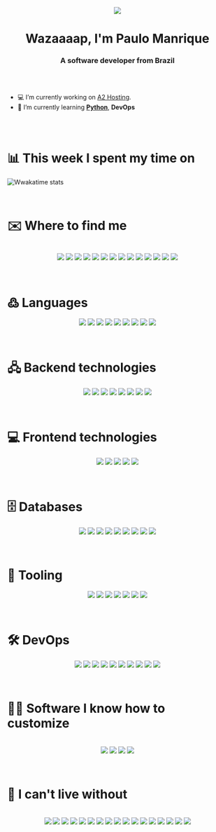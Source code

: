 <p align="center"><img src="https://i.imgur.com/Ah2hz9Q.jpg"></p>
<h1 align="center">Wazaaaap, I'm Paulo Manrique</>
<h3 align="center">A software developer from Brazil</h3>
<br/>
<br/>


- 💻 I’m currently working on <a href="https://www.a2hosting.com" target="blank">A2 Hosting</a>.
- 📖 I’m currently learning **<a href="https://www.python.org/" target="blank">Python</a>**, **DevOps**
<br/>
<br/>

# 📊 This week I spent my time on

![Wwakatime stats](https://github-readme-stats-taupe-two.vercel.app/api/wakatime?username=paulomanrique&hide_title=true&hide_border=true&langs_count=5)

<br/>

# ✉️ Where to find me
<br/>
<div style="text-align: center">
<a target="blank" href="https://github.com/paulomanrique"><img src="https://img.shields.io/badge/-GitHub-black?style=flat-square&logo=github"></a>
<a target="blank" href="https://gitlab.com/paulomanrique"><img src="https://img.shields.io/badge/-GitLab-black?style=flat-square&logo=gitlab"></a>
<a target="blank" href="mailto:me@paulo.dev"><img src="https://img.shields.io/badge/-Email-black?style=flat-square&logo=gmail"></a>
<a target="blank" href="https://keybase.io/paulomanrique"><img src="https://img.shields.io/badge/-Keybase-black?style=flat-square&logo=keybase"><A>
<a target="blank" href="https://www.linkedin.com/in/paulo-manrique-83366820/"><img src="https://img.shields.io/badge/-LinkedIn-black?style=flat-square&logo=linkedin"></a>
<a target="blank" href="http://www.metro.sp.gov.br/sua-viagem/linha-1-azul/estacao-carandiru.aspx"><img src="https://img.shields.io/badge/-Metro SP-black?style=flat-square&logo=saopaulometro"></a>
<a target="blank" href="skype:paulo_manrique?chat"><img src="https://img.shields.io/badge/-Skype-black?style=flat-square&logo=skype"></a>
<a target="blank" href="https://t.me/paulomanrique"><img src="https://img.shields.io/badge/-Telegram-black?style=flat-square&logo=telegram"></a>
<a target="blank" href="https://www.twitch.tv/sirvh"><img src="https://img.shields.io/badge/-Twitch-black?style=flat-square&logo=Twitch"></a>
<a target="blank" href="https://twitter.com/paulomanrique"><img src="https://img.shields.io/badge/-Twitter-black?style=flat-square&logo=twitter"></a>
<a target="blank" href="https://wakatime.com/@paulomanrique"><img src="https://img.shields.io/badge/-WakaTime-black?style=flat-square&logo=wakatime"></a>
<a target="blank" href="https://api.whatsapp.com/send?phone=5511995943242"><img src="https://img.shields.io/badge/-WhatsApp-black?style=flat-square&logo=WhatsApp"></a>
<a target="blank" href="https://news.ycombinator.com/user?id=PauloManrique"><img src="https://img.shields.io/badge/-Hacker News-black?style=flat-square&logo=ycombinator"></a>
<a target="blank" href="https://www.youtube.com/channel/UCscLNhiZlZ95Y6s98CR37lQ"><img src="https://img.shields.io/badge/-Youtube-black?style=flat-square&logo=youtube"></a>
</div>
<br/>
<br/>

# ߷ Languages
<div style="text-align: center">
<a target="blank" href="https://developer.salesforce.com/docs/atlas.en-us.noversion.mc-programmatic-content.meta/mc-programmatic-content/functions.htm"><img src="https://img.shields.io/badge/-AMP-black?style=flat-square&logo=amp"></a>
<a target="blank" href="https://www.gnu.org/software/bash/"><img src="https://img.shields.io/badge/-Bash-black?style=flat-square&logo=gnubash"></a>
<a target="blank" href="https://developer.mozilla.org/en-US/docs/Web/CSS"><img src="https://img.shields.io/badge/-CSS3-black?style=flat-square&logo=css3"></a>
<a target="blank" href="https://developer.mozilla.org/en-US/docs/Web/JavaScript"><img src="https://img.shields.io/badge/-JavaScript-black?style=flat-square&logo=javascript"></a>
<a target="blank" href="https://www.php.net/"><img src="https://img.shields.io/badge/-PHP-black?style=flat-square&logo=php"></a>
<a target="blank" href="https://sass-lang.com/"><img src="https://img.shields.io/badge/-Sass-black?style=flat-square&logo=sass"></a>
<a target="blank" href="https://www.typescriptlang.org/"><img src="https://img.shields.io/badge/-TypeScript-black?style=flat-square&logo=typescript"></a>
<a target="blank" href="https://docs.microsoft.com/en-us/dotnet/visual-basic/"><img src="https://img.shields.io/badge/-Visual Basic .Net-black?style=flat-square&logo=dotnet"></a>
<a target="blank" href="https://yaml.org/"><img src="https://img.shields.io/badge/-YAML-black?style=flat-square&logo=gnubash"></a>
</div>
<br/>
<br/>

# 🖧 Backend technologies
<div style="text-align: center">
<a target="blank" href="https://deno.land/"><img src="https://img.shields.io/badge/-Deno-black?style=flat-square&logo=Node.js"></a>
<a target="blank" href="https://expressjs.com/"><img src="https://img.shields.io/badge/-Express-black?style=flat-square&logo=express"></a>
<a target="blank" href="https://laravel.com/"><img src="https://img.shields.io/badge/-Laravel-black?style=flat-square&logo=laravel"></a>
<a target="blank" href="https://vapor.laravel.com/"><img src="https://img.shields.io/badge/-Laravel Vapor (Serverless)-black?style=flat-square&logo=laravel"></a>
<a target="blank" href="https://lumen.laravel.com/"><img src="https://img.shields.io/badge/-Lumen-black?style=flat-square&logo=lumen"></a>
<a target="blank" href="https://mochajs.org/"><img src="https://img.shields.io/badge/-Mocha-black?style=flat-square&logo=mocha"></a>
<a target="blank" href="https://nodejs.org"><img src="https://img.shields.io/badge/-Nodejs-black?style=flat-square&logo=Node.js"></a>
<a target="blank" href="https://phpunit.de/"><img src="https://img.shields.io/badge/-PHP Unit-black?style=flat-square&logo=php"></a>
</div>
<br/>
<br/>

# 💻 Frontend technologies
<div style="text-align: center">
<a target="blank" href="https://www.cypress.io/"><img src="https://img.shields.io/badge/-Cypress-black?style=flat-square&logo=cypress"></a>
<a target="blank" href="https://jquery.com/"><img src="https://img.shields.io/badge/-jQuery-black?style=flat-square&logo=jquery"></a>
<a target="blank" href="https://reactjs.org/"><img src="https://img.shields.io/badge/-React-black?style=flat-square&logo=react"></a>
<a target="blank" href="https://svelte.dev/"><img src="https://img.shields.io/badge/-Svelte-black?style=flat-square&logo=svelte"></a>
<a target="blank" href="https://vuejs.org/"><img src="https://img.shields.io/badge/-Vue.Js-black?style=flat-square&logo=vuedotjs"></a>
</div>
<br/>
<br/>

# 🗄️ Databases
<div style="text-align: center">
<a target="blank" href="https://www.elastic.co/pt/elasticsearch/"><img src="https://img.shields.io/badge/-Elasticsearch-black?style=flat-square&logo=elasticsearch"></a>
<a target="blank" href="https://mariadb.org/"><img src="https://img.shields.io/badge/-MariaDB-black?style=flat-square&logo=mariadbfoundation"></a>
<a target="blank" href="https://www.mysql.com/"><img src="https://img.shields.io/badge/-MySQL-black?style=flat-square&logo=mysql"></a>
<a target="blank" href="https://www.microsoft.com/sql-server/"><img src="https://img.shields.io/badge/-Microsoft SQL Server-black?style=flat-square&logo=microsoftsqlserver"></a>
<a target="blank" href="https://www.mongodb.com/"><img src="https://img.shields.io/badge/-MongoDB-black?style=flat-square&logo=mongodb"></a>
<a target="blank" href="https://www.postgresql.org/"><img src="https://img.shields.io/badge/-PostgreSQL-black?style=flat-square&logo=postgresql"></a>
<a target="blank" href="https://www.rabbitmq.com/"><img src="https://img.shields.io/badge/-RabbitMQ-black?style=flat-square&logo=rabbitmq"></a>
<a target="blank" href="https://redis.io/"><img src="https://img.shields.io/badge/-Redis-black?style=flat-square&logo=redis"></a>
<a target="blank" href="https://www.sqlite.org/"><img src="https://img.shields.io/badge/-SQLite-black?style=flat-square&logo=sqlite"></a>
</div>
<br/>
<br/>


# 🧰 Tooling
<div style="text-align: center">
<a target="blank" href="https://babeljs.io/"><img src="https://img.shields.io/badge/-Babel-black?style=flat-square&logo=babel"></a>
<a target="blank" href="https://bower.io/"><img src="https://img.shields.io/badge/-Bower-black?style=flat-square&logo=bower"></a>
<a target="blank" href="https://curl.se/"><img src="https://img.shields.io/badge/-Curl-black?style=flat-square&logo=curl"></a>
<a target="blank" href="https://marketingplatform.google.com/about/analytics/"><img src="https://img.shields.io/badge/-Google Analytics-black?style=flat-square&logo=googleanalytics"></a>
<a target="blank" href="https://marketingplatform.google.com/about/tag-manager/"><img src="https://img.shields.io/badge/-Google Tag Manager-black?style=flat-square&logo=googletagmanager"></a>
<a target="blank" href="https://www.npmjs.com/"><img src="https://img.shields.io/badge/-NPM-black?style=flat-square&logo=npm"></a>
<a target="blank" href="https://yarnpkg.com/"><img src="https://img.shields.io/badge/-Yarn-black?style=flat-square&logo=yarn"></a>
</div>
<br/>
<br/>

# 🛠️ DevOps
<div style="text-align: center">
<a target="blank" href="https://almalinux.org/"><img src="https://img.shields.io/badge/-AlmaLinux-black?style=flat-square&logo=centos"></a>
<a target="blank" href="https://www.alpinelinux.org/"><img src="https://img.shields.io/badge/-Alpine Linux-black?style=flat-square&logo=alpinelinux"></a>
<a target="blank" href="https://httpd.apache.org/"><img src="https://img.shields.io/badge/-Apache-black?style=flat-square&logo=apache"></a>
<a target="blank" href="https://www.centos.org/"><img src="https://img.shields.io/badge/-CentOS-black?style=flat-square&logo=centos"></a>
<a target="blank" href="https://www.cloudflare.com/"><img src="https://img.shields.io/badge/-Cloudflare-black?style=flat-square&logo=cloudflare"></a>
<a target="blank" href="https://www.docker.com/"><img src="https://img.shields.io/badge/-Docker-black?style=flat-square&logo=docker"></a>
<a target="blank" href="https://github.com/features/actions"><img src="https://img.shields.io/badge/-GitHub Actions-black?style=flat-square&logo=githubactions"></a>
<a target="blank" href="https://kubernetes.io/"><img src="https://img.shields.io/badge/-Kubernetes-black?style=flat-square&logo=kubernetes"></a>
<a target="blank" href="https://www.nginx.com/"><img src="https://img.shields.io/badge/-NGINX-black?style=flat-square&logo=nginx"></a>
<a target="blank" href="https://podman.io/"><img src="https://img.shields.io/badge/-Podman-black?style=flat-square&logo=podman"></a>
</div>
<br/>
<br/>

# 🧑‍💻 Software I know how to customize
<br/>
<div style="text-align: center">
<a target="blank" href="https://expressionengine.com/"><img src="https://img.shields.io/badge/-Expression Engine-black?style=flat-square&logo=php"></a>
<a target="blank" href="https://kayako.com/"><img src="https://img.shields.io/badge/-Kayako-black?style=flat-square&logo=php"></a>
<a target="blank" href="https://twill.io/"><img src="https://img.shields.io/badge/-Twill-black?style=flat-square&logo=laravel"></a>
<a target="blank" href="https://www.whmcs.com/"><img src="https://img.shields.io/badge/-WHMCS-black?style=flat-square&logo=php"></a>
</div>
<br />
<br />


# 💖 I can't live without
<br/>
<div style="text-align: center">
<a target="blank" href="https://archlinux.org/"><img src="https://img.shields.io/badge/-Arch Linux-black?style=flat-square&logo=archlinux"></a>
<a target="blank" href="https://www.bugsnag.com/"><img src="https://img.shields.io/badge/-Bugsnag-black?style=flat-square&logo=bugsnag"></a>
<a target="blank" href="https://getfirefox.com"><img src="https://img.shields.io/badge/-Firefox-black?style=flat-square&logo=firefox"></a>
<a target="blank" href="https://github.com"><img src="https://img.shields.io/badge/-GitHub-black?style=flat-square&logo=github"></a>
<a target="blank" href="https://www.atlassian.com/software/jira"><img src="https://img.shields.io/badge/-Jira-black?style=flat-square&logo=jira"></a>
<a target="blank" href="https://www.ifood.com.br/"><img src="https://img.shields.io/badge/-iFood-black?style=flat-square&logo=ifood"></a>
<a target="blank" href="https://insomnia.rest/"><img src="https://img.shields.io/badge/-Insomnia-black?style=flat-square&logo=insomnia"></a>
<a target="blank" href="https://developers.google.com/speed/pagespeed/insights/"><img src="https://img.shields.io/badge/-PageSpeed Insights-black?style=flat-square&logo=pagespeedinsights"></a>
<a target="blank" href="https://www.postman.com/"><img src="https://img.shields.io/badge/-Postman-black?style=flat-square&logo=postman"></a>
<a target="blank" href="https://slack.com/"><img src="https://img.shields.io/badge/-Slack-black?style=flat-square&logo=slack"></a>
<a target="blank" href="https://www.sublimetext.com/"><img src="https://img.shields.io/badge/-Sublime Text-black?style=flat-square&logo=sublimetext"></a>
<a target="blank" href="https://github.com/tmux/tmux/wiki"><img src="https://img.shields.io/badge/-TMUX-black?style=flat-square&logo=tmux"></a>
<a target="blank" href="https://www.uber.com/"><img src="https://img.shields.io/badge/-Uber-black?style=flat-square&logo=uber"></a>
<a target="blank" href="https://www.ubereats.com/"><img src="https://img.shields.io/badge/-Uber Eats-black?style=flat-square&logo=ubereats"></a>
<a target="blank" href="https://www.udemy.com/"><img src="https://img.shields.io/badge/-Udemy-black?style=flat-square&logo=udemy"></a>
<a target="blank" href="https://code.visualstudio.com/"><img src="https://img.shields.io/badge/-Visual Studio Code-black?style=flat-square&logo=visualstudiocode"></a>
<a target="blank" href="https://github.com/microsoft/terminal"><img src="https://img.shields.io/badge/-Windows Terminal-black?style=flat-square&logo=windowsterminal"></a>
</div>
<br />
<br />

